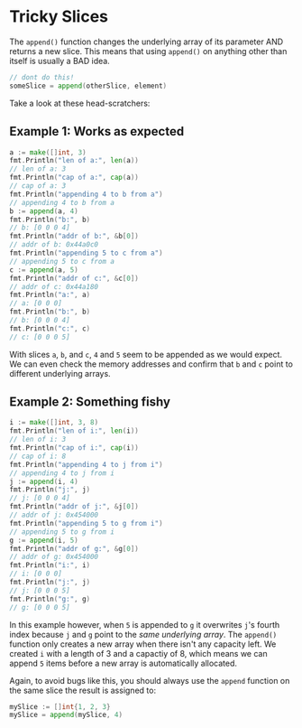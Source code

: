 # Tricky Slices

The `append()` function changes the underlying array of its parameter AND returns a new slice. This means that using `append()` on anything other than itself is usually a BAD idea.

```go
// dont do this!
someSlice = append(otherSlice, element)
```

Take a look at these head-scratchers:

## Example 1: Works as expected

```go
a := make([]int, 3)
fmt.Println("len of a:", len(a))
// len of a: 3 
fmt.Println("cap of a:", cap(a))
// cap of a: 3
fmt.Println("appending 4 to b from a")
// appending 4 to b from a
b := append(a, 4)
fmt.Println("b:", b)
// b: [0 0 0 4]
fmt.Println("addr of b:", &b[0])
// addr of b: 0x44a0c0
fmt.Println("appending 5 to c from a")
// appending 5 to c from a
c := append(a, 5)
fmt.Println("addr of c:", &c[0])
// addr of c: 0x44a180
fmt.Println("a:", a)
// a: [0 0 0]
fmt.Println("b:", b)
// b: [0 0 0 4]
fmt.Println("c:", c)
// c: [0 0 0 5]
```

With slices `a`, `b`, and `c`, `4` and `5` seem to be appended as we would expect. We can even check the memory addresses and confirm that `b` and `c` point to different underlying arrays.

## Example 2: Something fishy

```go
i := make([]int, 3, 8)
fmt.Println("len of i:", len(i))
// len of i: 3
fmt.Println("cap of i:", cap(i))
// cap of i: 8
fmt.Println("appending 4 to j from i")
// appending 4 to j from i
j := append(i, 4)
fmt.Println("j:", j)
// j: [0 0 0 4]
fmt.Println("addr of j:", &j[0])
// addr of j: 0x454000
fmt.Println("appending 5 to g from i")
// appending 5 to g from i
g := append(i, 5)
fmt.Println("addr of g:", &g[0])
// addr of g: 0x454000
fmt.Println("i:", i)
// i: [0 0 0]
fmt.Println("j:", j)
// j: [0 0 0 5]
fmt.Println("g:", g)
// g: [0 0 0 5]
```

In this example however, when `5` is appended to `g` it overwrites `j`'s fourth index because `j` and `g` point to the *same underlying array*. The `append()` function only creates a new array when there isn't any capacity left. We created `i` with a length of 3 and a capactiy of 8, which means we can append `5` items before a new array is automatically allocated.

Again, to avoid bugs like this, you should always use the `append` function on the same slice the result is assigned to:

```go
mySlice := []int{1, 2, 3}
mySlice = append(mySlice, 4)
```
